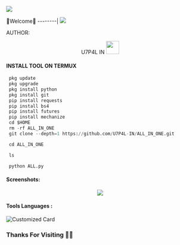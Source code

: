 ![](https://github.com/U7P4L-IN/U7P4L-IN/blob/main/Python.gif)



🌺Welcome🌺
--------|
![](https://media.tenor.com/iVCiM9W7cvYAAAAd/welcome.gif)



AUTHOR:
<p align="center">
U7P4L IN <img src="https://emojis.slackmojis.com/emojis/images/1588315024/8823/hyperkitty.gif" width="35px"></i></b></h2> 


  
#### INSTALL TOOL ON TERMUX
```python
 pkg update
 pkg upgrade
 pkg install python
 pkg install git
 pip install requests
 pip install bs4
 pip install futures
 pip install mechanize
 cd $HOME 
 rm -rf ALL_IN_ONE
 git clone --depth=1 https://github.com/U7P4L-IN/ALL_IN_ONE.git

 cd ALL_IN_ONE

 ls

 python ALL.py
```
#### Screenshots:

<p align="center"><img src="https://github.com/U7P4L-IN/ENCODE/blob/main/IMG_20230406_182923.jpg">


#### Tools Languages :

![Customized Card](https://github-readme-stats.vercel.app/api/pin?username=U7P4L-IN&repo=ALL_IN_ONE&title_color=fff&icon_color=f9f9f9&text_color=9f9f9f&bg_color=151515)

### Thanks For Visiting 🧡🧡
